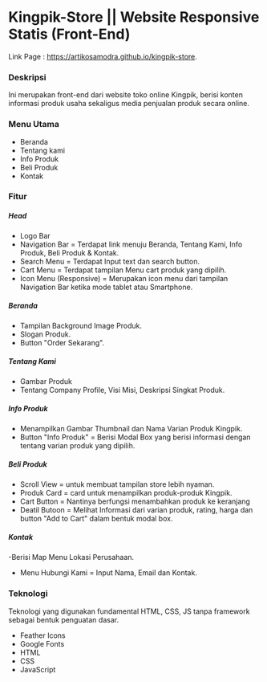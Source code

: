 # Kingpik-Store || Website Responsive Statis (Front-End)

Link Page : https://artikosamodra.github.io/kingpik-store.

### Deskripsi
Ini merupakan front-end dari website toko online Kingpik, berisi konten informasi produk usaha sekaligus media penjualan produk secara online.

### Menu Utama
- Beranda
- Tentang kami
- Info Produk
- Beli Produk
- Kontak

### Fitur
##### Head
- Logo Bar
- Navigation Bar = Terdapat link menuju Beranda, Tentang Kami, Info Produk, Beli Produk & Kontak.
- Search Menu = Terdapat Input text dan search button.
- Cart Menu = Terdapat tampilan Menu cart produk yang dipilih.
- Icon Menu (Responsive) = Merupakan icon menu dari tampilan Navigation Bar ketika mode tablet atau Smartphone.
  
##### Beranda
- Tampilan Background Image Produk.
- Slogan Produk.
- Button "Order Sekarang".

##### Tentang Kami
- Gambar Produk
- Tentang Company Profile, Visi Misi, Deskripsi Singkat Produk.

##### Info Produk
- Menampilkan Gambar Thumbnail dan Nama Varian Produk Kingpik.
- Button "Info Produk" = Berisi Modal Box yang berisi informasi dengan tentang varian produk yang dipilih.

##### Beli Produk
- Scroll View = untuk membuat tampilan store lebih nyaman.
- Produk Card = card untuk menampilkan produk-produk Kingpik.
- Cart Button = Nantinya berfungsi menambahkan produk ke keranjang
- Deatil Butoon = Melihat Informasi dari varian produk, rating, harga dan button "Add to Cart" dalam bentuk modal box.

##### Kontak
-Berisi Map Menu Lokasi Perusahaan.
- Menu Hubungi Kami = Input Nama, Email dan Kontak.

### Teknologi
Teknologi yang digunakan fundamental HTML, CSS, JS tanpa framework sebagai bentuk penguatan dasar.
- Feather Icons
- Google Fonts
- HTML
- CSS
- JavaScript






